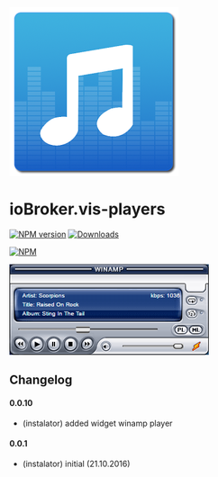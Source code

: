 ![Logo](admin/players.png)
# ioBroker.vis-players
[![NPM version](https://img.shields.io/npm/v/ioBroker.vis-players.svg)](https://www.npmjs.com/package/ioBroker.vis-players)
[![Downloads](https://img.shields.io/npm/dm/ioBroker.vis-players.svg)](https://www.npmjs.com/package/ioBroker.vis-players)

[![NPM](https://nodei.co/npm/ioBroker.vis-players.png?downloads=true)](https://nodei.co/npm/ioBroker.vis-players/)

![winamp](/widgets/players/img/winamp.png)

## Changelog

#### 0.0.10
* (instalator) added widget winamp player

#### 0.0.1
* (instalator) initial (21.10.2016)
